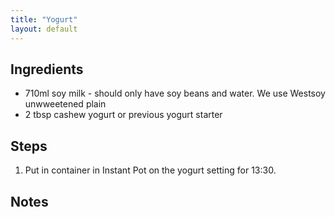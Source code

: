 ```yaml
---
title: "Yogurt"
layout: default
---
```


## Ingredients
- 710ml soy milk - should only have soy beans and water. We use Westsoy unwweetened plain
- 2 tbsp cashew yogurt or previous yogurt starter

## Steps
1. Put in container in Instant Pot on the yogurt setting for 13:30.

## Notes

